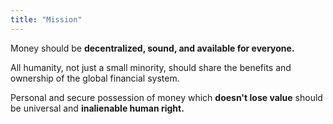 ```yaml
---
title: "Mission"
---
```


Money should be __decentralized, sound, and available 
for everyone.__

All humanity, not just a small minority, should 
share the benefits and ownership of the global financial system. 

Personal and secure possession of money which __doesn't lose value__ should be universal and __inalienable human right.__
